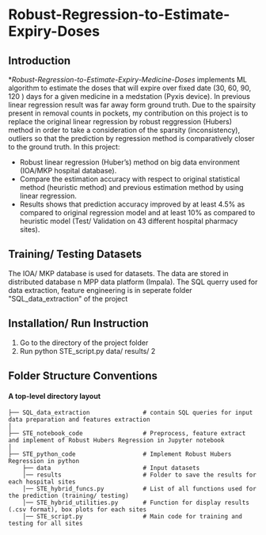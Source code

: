 # Robust-Regression-to-Estimate-Expiry-Doses
## Introduction
**Robust-Regression-to-Estimate-Expiry-Medicine-Doses* implements ML algorithm to estimate the doses that will expire over fixed date (30, 60, 90, 120 ) days for a given medicine in a medstation (Pyxis device). In previous linear regression result was far away form ground truth. Due to the spairsity present in removal counts in pockets, my contribution on this project is to replace the original linear regression by robust reggression (Hubers) method in order to take a consideration of the sparsity (inconsistency), outliers so that the prediction by regression method is comparatively closer to the ground truth.
In this project:
- Robust linear regression (Huber’s) method on big data environment (IOA/MKP
hospital database).
- Compare the estimation accuracy with respect to original statistical method (heuristic method) and previous estimation method by using linear regression. 
- Results shows that prediction accuracy improved by at least 4.5% as compared to original regression model and at least
10% as compared to heuristic model (Test/ Validation on 43 different hospital pharmacy sites).


## Training/ Testing Datasets
The IOA/ MKP database is used for datasets. The data are stored in distributed database n MPP data platform (Impala). The SQL querry used  for data extraction, feature engineering is in seperate folder "SQL_data_extraction" of the project
## Installation/ Run Instruction

1. Go to the directory of the project folder
2. Run python STE_script.py data/ results/ 2

	
 ## Folder Structure Conventions

#### A top-level directory layout

```
├── SQL_data_extraction               # contain SQL queries for input data preparation and features extraction
│             
├── STE_notebook_code                 # Preprocess, feature extract and implement of Robust Hubers Regression in Jupyter notebook       
│
├── STE_python_code                   # Implement Robust Hubers Regression in python 
    ├── data                          # Input datasets
    │── results                       # Folder to save the results for each hospital sites
    │── STE_hybrid_funcs.py           # List of all functions used for the prediction (training/ testing)
    │── STE_hybrid_utilities.py       # Function for display results (.csv format), box plots for each sites
    │── STE_script.py                 # Main code for training and testing for all sites
 

